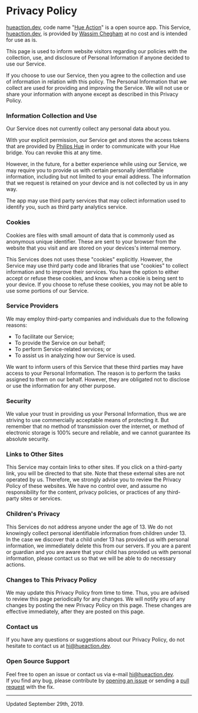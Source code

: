 # Privacy Policy

[hueaction.dev](https://hueaction.dev), code name "[Hue Action](https://github.com/manekinekko/hue-action-app)" is a open source app. This Service, [hueaction.dev](https://hueaction.dev), is provided by [Wassim Chegham](https://twitter.com/manekinekko) at no cost and is intended for use as is.

This page is used to inform website visitors regarding our policies with the collection, use, and disclosure of Personal Information if anyone decided to use our Service.

If you choose to use our Service, then you agree to the collection and use of information in relation with this policy. The Personal Information that we collect are used for providing and improving the Service. We will not use or share your information with anyone except as described in this Privacy Policy.

### Information Collection and Use

Our Service does not currently collect any personal data about you.

With your explicit permission, our Service get and stores the access tokens that are provided by [Philips Hue](https://account.meethue.com/) in order to communicate with your Hue bridge. You can revoke this at any time.

However, in the future, for a better experience while using our Service, we may require you to provide us with certain personally identifiable information, including but not limited to your email address. The information that we request is retained on your device and is not collected by us in any way.

The app may use third party services that may collect information used to identify you, such as third party analytics service.

### Cookies

Cookies are files with small amount of data that is commonly used as anonymous unique identifier. These are sent to your browser from the website that you visit and are stored on your devices's internal memory.

This Services does not uses these "cookies" explicitly. However, the Service may use third party code and libraries that use "cookies" to collect information and to improve their services. You have the option to either accept or refuse these cookies, and know when a cookie is being sent to your device. If you choose to refuse these cookies, you may not be able to use some portions of our Service.

### Service Providers

We may employ third-party companies and individuals due to the following reasons:

- To facilitate our Service;
- To provide the Service on our behalf;
- To perform Service-related services; or
- To assist us in analyzing how our Service is used.

We want to inform users of this Service that these third parties may have access to your Personal Information. The reason is to perform the tasks assigned to them on our behalf. However, they are obligated not to disclose or use the information for any other purpose.

### Security

We value your trust in providing us your Personal Information, thus we are striving to use commercially acceptable means of protecting it. But remember that no method of transmission over the internet, or method of electronic storage is 100% secure and reliable, and we cannot guarantee its absolute security.

### Links to Other Sites

This Service may contain links to other sites. If you click on a third-party link, you will be directed to that site. Note that these external sites are not operated by us. Therefore, we strongly advise you to review the Privacy Policy of these websites. We have no control over, and assume no responsibility for the content, privacy policies, or practices of any third-party sites or services.

### Children's Privacy

This Services do not address anyone under the age of 13. We do not knowingly collect personal identifiable information from children under 13. In the case we discover that a child under 13 has provided us with personal information, we immediately delete this from our servers. If you are a parent or guardian and you are aware that your child has provided us with personal information, please contact us so that we will be able to do necessary actions.

### Changes to This Privacy Policy

We may update this Privacy Policy from time to time. Thus, you are advised to review this page periodically for any changes. We will notify you of any changes by posting the new Privacy Policy on this page. These changes are effective immediately, after they are posted on this page.

### Contact us

If you have any questions or suggestions about our Privacy Policy, do not hesitate to contact us at [hi@hueaction.dev](mailto:hi@hueaction.dev).

### Open Source Support

Feel free to open an issue or contact us via e-mail [hi@hueaction.dev](mailto:hi@hueaction.dev).<br/>
If you find any bug, please contribute by [opening an issue](https://github.com/manekinekko/hue-action/issues/new/choose) or sending a [pull request](https://github.com/manekinekko/hue-action/pulls) with the fix.

---

Updated September 29th, 2019.
